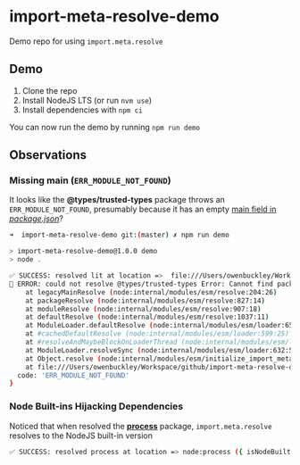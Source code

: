 # import-meta-resolve-demo

Demo repo for using `import.meta.resolve`

## Demo

1. Clone the repo
1. Install NodeJS LTS (or run `nvm use`)
1. Install dependencies with `npm ci`

You can now run the demo by running  `npm run demo`

## Observations

### Missing main (`ERR_MODULE_NOT_FOUND`)

It looks like the **@types/trusted-types** package throws an `ERR_MODULE_NOT_FOUND`, presumably because it has an empty [main field in _package.json_](https://unpkg.com/browse/@types/trusted-types@2.0.7/package.json)?

```sh
➜  import-meta-resolve-demo git:(master) ✗ npm run demo

> import-meta-resolve-demo@1.0.0 demo
> node .

✅ SUCCESS: resolved lit at location =>  file:///Users/owenbuckley/Workspace/github/import-meta-resolve-demo/node_modules/lit/index.js
🚨 ERROR: could not resolve @types/trusted-types Error: Cannot find package '/Users/owenbuckley/Workspace/github/import-meta-resolve-demo/node_modules/@types/trusted-types' imported from /Users/owenbuckley/Workspace/github/import-meta-resolve-demo/index.js
    at legacyMainResolve (node:internal/modules/esm/resolve:204:26)
    at packageResolve (node:internal/modules/esm/resolve:827:14)
    at moduleResolve (node:internal/modules/esm/resolve:907:18)
    at defaultResolve (node:internal/modules/esm/resolve:1037:11)
    at ModuleLoader.defaultResolve (node:internal/modules/esm/loader:650:12)
    at #cachedDefaultResolve (node:internal/modules/esm/loader:599:25)
    at #resolveAndMaybeBlockOnLoaderThread (node:internal/modules/esm/loader:615:38)
    at ModuleLoader.resolveSync (node:internal/modules/esm/loader:632:52)
    at Object.resolve (node:internal/modules/esm/initialize_import_meta:33:25)
    at file:///Users/owenbuckley/Workspace/github/import-meta-resolve-demo/index.js:6:34 {
  code: 'ERR_MODULE_NOT_FOUND'
}
```

### Node Built-ins Hijacking Dependencies

Noticed that when resolved the [**process**](https://unpkg.com/browse/process@0.11.10/) package, `import.meta.resolve` resolves to the NodeJS built-in version

```sh
✅ SUCCESS: resolved process at location => node:process ({ isNodeBuiltIn: true })
```